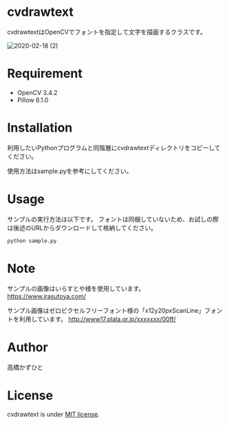 # cvdrawtext
cvdrawtextはOpenCVでフォントを指定して文字を描画するクラスです。

![2020-02-18 (2)](https://user-images.githubusercontent.com/37477845/74671846-5a2aa800-51ef-11ea-9866-c95ad68bb781.png)

# Requirement
 
* OpenCV 3.4.2
* Pillow 6.1.0
 
# Installation
 
利用したいPythonプログラムと同階層にcvdrawtextディレクトリをコピーしてください。

使用方法はsample.pyを参考にしてください。

 
# Usage
 
サンプルの実行方法は以下です。
フォントは同梱していないため、お試しの際は後述のURLからダウンロードして格納してください。
 
```bash
python sample.py
```

# Note
サンプルの画像はいらすとや様を使用しています。
https://www.irasutoya.com/

サンプル画像はゼロピクセルフリーフォント様の「x12y20pxScanLine」フォントを利用しています。
http://www17.plala.or.jp/xxxxxxx/00ff/

# Author
高橋かずひと
 
# License 
cvdrawtext is under [MIT license](https://en.wikipedia.org/wiki/MIT_License).



